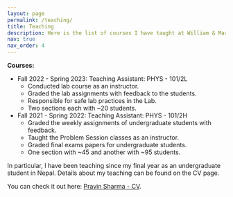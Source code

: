 ```yaml
---
layout: page
permalink: /teaching/
title: Teaching
description: Here is the list of courses I have taught at William & Mary.
nav: true
nav_order: 4
---
```


**Courses:**

* Fall 2022 - Spring 2023: Teaching Assistant: PHYS - 101/2L
  - Conducted lab course as an instructor.
  - Graded the lab assignments with feedback to the students.
  - Responsible for safe lab practices in the Lab.
  - Two sections each with ~20 students.
* Fall 2021 - Spring 2022: Teaching Assistant: PHYS - 101/2H
  - Graded the weekly assignments of undergraduate students with feedback.
  - Taught the Problem Session classes as an instructor.
  - Graded final exams papers for undergraduate students.
  - One section with ~45 and another with ~95 students.

In particular, I have been teaching since my final year as an undergraduate student in Nepal. Details about my teaching can be found on the CV page. 

You can check it out here: [Pravin Sharma - CV](https://pravinsharma.com.np/cv).
